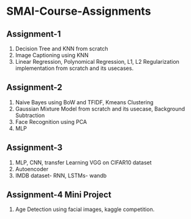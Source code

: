 # SMAI-Course-Assignments

## Assignment-1
1. Decision Tree and KNN from scratch
2. Image Captioning using KNN
3. Linear Regression, Polynomical Regression, L1, L2 Regularization implementation from scratch and its usecases.

## Assignment-2
1. Naive Bayes using BoW and TFIDF, Kmeans Clustering
2. Gaussian Mixture Model from scratch and its usecase, Background Subtraction
3. Face Recognition using PCA
4. MLP

## Assignment-3
1. MLP, CNN, transfer Learning VGG on CIFAR10 dataset
2. Autoencoder
3. IMDB dataset- RNN, LSTMs- wandb

## Assignment-4 Mini Project
1. Age Detection using facial images, kaggle competition.
